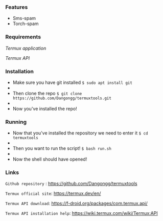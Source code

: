 ### Features

- Sms-spam
- Torch-spam

### Requirements
*Termux application*

*Termux API*




### Installation

- Make sure you have git installed
`$ sudo apt install git`
-  
- Then clone the repo
`$ git clone https://github.com/Dangongg/termuxtools.git`
- 
- Now you've installed the repo!


### Running
- Now that you've installed the repository we need to enter it
`$ cd termuxtools`
- 
- Then you want to run the script!
`$ bash run.sh`
- 
- Now the shell should have opened!

### Links



`Github repository` : <https://github.com/Dangongg/termuxtools>

`Termux official site`: <https://termux.dev/en/>

`Termux API download`: <https://f-droid.org/packages/com.termux.api/>

`Termux API installation help`: <https://wiki.termux.com/wiki/Termux:API>
